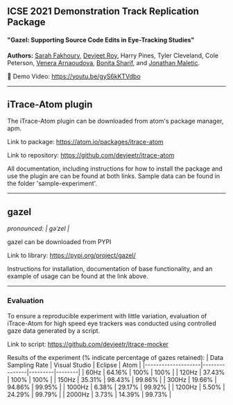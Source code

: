 ## ICSE 2021 Demonstration Track Replication Package
#### **"Gazel: Supporting Source Code Edits in Eye-Tracking Studies"**

**Authors:** [Sarah Fakhoury](https://sarahfakhoury.com), [Devjeet Roy](https://devjeetr.github.io), Harry Pines, Tyler Cleveland, Cole Peterson, [Venera Arnaoudova](https://www.veneraarnaoudova.com), [Bonita Sharif](https://www.shbonita.me), and [Jonathan Maletic](http://www.cs.kent.edu/~jmaletic/). 

:movie_camera: Demo Video:  https://youtu.be/gyS6kKTVdbo

***

## iTrace-Atom plugin
The iTrace-Atom plugin can be downloaded from atom's package manager, apm. 

Link to package: https://atom.io/packages/itrace-atom

Link to repository: https://github.com/devjeetr/itrace-atom

All documentation, including instructions for how to install the package and use the plugin are can be found at both links. Sample data can be found in the folder 'sample-experiment'.

***

## gazel 
*pronounced: | ɡəˈzel |*

gazel can be downloaded from PYPI 

Link to library: https://pypi.org/project/gazel/

Instructions for installation, documentation of base functionality, and an example of usage can be found at the link above.

***
### Evaluation 
To ensure a reproducible experiment with little variation, evaluation of iTrace-Atom for high speed eye trackers was conducted using controlled gaze data generated by a script. 

Link to script: https://github.com/devjeetr/itrace-mocker

Results of the experiment (% indicate percentage of gazes retained):
| Data Sampling Rate | Visual Studio | Eclipse | Atom   |
|--------------------|---------------|---------|--------|
| 60Hz               | 64.16%        | 100%    | 100%   |
| 120Hz              | 37.43%        | 100%    | 100%   |
| 150Hz              | 35.31%        | 98.43%  | 99.86% |
| 300Hz              | 19.66%        | 94.86%  | 99.95% |
| 1000Hz             | 6.38%         | 29.17%  | 99.92% |
| 1200Hz             | 5.50%         | 24.29%  | 99.79% |
| 2000Hz             | 3.73%         | 14.39%  | 99.73% |

